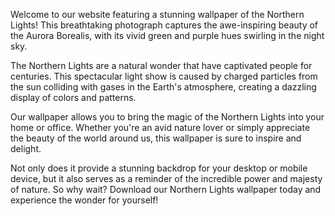 <!--
Write me content for website with wallpaper "A photograph of the Northern Lights, with the green and purple hues swirling in the night sky."
-->

<!--font:Poppins-->

Welcome to our website featuring a stunning wallpaper of the Northern Lights! This breathtaking photograph captures the awe-inspiring beauty of the Aurora Borealis, with its vivid green and purple hues swirling in the night sky.

The Northern Lights are a natural wonder that have captivated people for centuries. This spectacular light show is caused by charged particles from the sun colliding with gases in the Earth's atmosphere, creating a dazzling display of colors and patterns.

Our wallpaper allows you to bring the magic of the Northern Lights into your home or office. Whether you're an avid nature lover or simply appreciate the beauty of the world around us, this wallpaper is sure to inspire and delight.

Not only does it provide a stunning backdrop for your desktop or mobile device, but it also serves as a reminder of the incredible power and majesty of nature. So why wait? Download our Northern Lights wallpaper today and experience the wonder for yourself!

